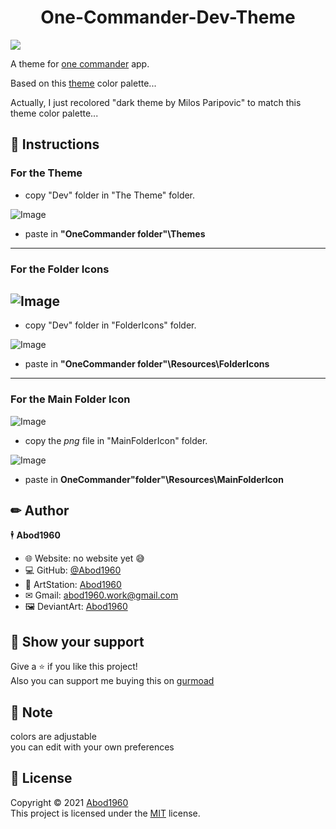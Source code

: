 <h1 align = "center">One-Commander-Dev-Theme</h1>

![](https://public-files.gumroad.com/variants/pzl15ncrc5qh0nuxfep0l1vo2o76/3298c3eb001bbed90f1d616da66708480096a0a1b6e81bd4f8a2d6e9b831d301)

A theme for [one commander](http://www.onecommander.com) app.
 
Based on this [theme](https://www.deviantart.com/kdr3w/art/Dev-825722799) color palette...
 
Actually, I just recolored "dark theme by Milos Paripovic" to match this theme color palette...
 
 
## 🧾 Instructions


### For the Theme


- copy "Dev" folder in "The Theme" folder.

![Image](https://i.imgur.com/pcOgX1i.png)

- paste in **"OneCommander folder"\Themes**

---
### For the Folder Icons


![Image](https://i.imgur.com/tFLajwz.png)
---
- copy "Dev" folder in "FolderIcons" folder.

![Image](https://i.imgur.com/nXklk3y.png)

- paste in **"OneCommander folder"\Resources\FolderIcons**

---
### For the Main Folder Icon

![Image](https://i.imgur.com/2422uV9.png)

- copy the *png* file in "MainFolderIcon" folder.

![Image](https://i.imgur.com/9CacYhp.png)

- paste in **OneCommander"folder"\Resources\MainFolderIcon**

## ✏ Author

🕴 **Abod1960**

* 🌐 Website: no website yet 😅
* 💻 GitHub: [@Abod1960](https://github.com/Abod1960)
* 🎨 ArtStation: [Abod1960](https://www.artstation.com/abod1960)
*  ✉ Gmail: abod1960.work@gmail.com
*   🖼 DeviantArt: [Abod1960](https://www.deviantart.com/abod1960)


## 🌟 Show your support

Give a ⭐️ if you like this project!<br>
Also you can support me buying this on [gurmoad](https://gumroad.com/l/NVitO)

## 📝 Note

colors are adjustable<br>
you can edit with your own preferences 

## 📩 License

Copyright © 2021 [Abod1960](https://github.com/Abod1960)<br />
This project is licensed under the [MIT](https://github.com/Abod1960/One-Commander-Dev-Theme/blob/main/LICENSE) license.

